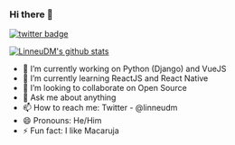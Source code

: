 ### Hi there 👋

[![twitter badge](https://img.shields.io/badge/@linneudm-30302f?style=flat&logo=twitter)](https://twitter.com/linneudm)

[![LinneuDM's github stats](https://github-readme-stats.vercel.app/api?username=linneudm)](https://github.com/linneudm)
- 🔭 I’m currently working on Python (Django) and VueJS
- 🌱 I’m currently learning ReactJS and React Native
- 👯 I’m looking to collaborate on Open Source
- 💬 Ask me about anything
- 📫 How to reach me: Twitter - @linneudm
- 😄 Pronouns: He/Him
- ⚡ Fun fact: I like Macaruja
